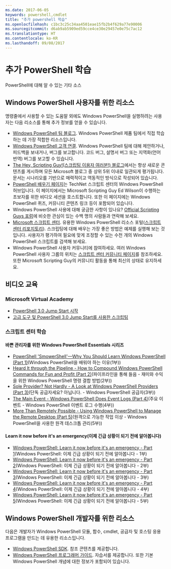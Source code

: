 ```yaml
---
ms.date: 2017-06-05
keywords: powershell,cmdlet
title: "추가 powershell 학습"
ms.openlocfilehash: c1bc3c25c34aa4501eae15fb2b4f629a77e90006
ms.sourcegitcommit: d6ab9ab5909ed59cce4ce30e29457e0e75c7ac12
ms.translationtype: HT
ms.contentlocale: ko-KR
ms.lasthandoff: 09/08/2017
---
```

# <a name="more-powershell-learning"></a>추가 PowerShell 학습

PowerShell에 대해 알 수 있는 기타 소스  

## <a name="resources-for-windows-powershell-users"></a>Windows PowerShell 사용자를 위한 리소스

명령줄에서 사용할 수 있는 도움말 외에도 Windows PowerShell을 실행하려는 사용자는 다음 리소스를 통해 추가 정보를 얻을 수 있습니다.

- [Windows PowerShell 팀 블로그](http://blogs.msdn.com/b/powershell/). Windows PowerShell 제품 팀에서 직접 학습하는 데 가장 적합한 리소스입니다.
- [Windows PowerShell 고객 연결](http://Connect.Microsoft.com/PowerShell). Windows PowerShell 팀에 대해 제안하거나, 피드백을 보내거나, 버그를 보고합니다. 코드 버그, 설명서 버그 또는 지역화(언어 번역) 버그를 보고할 수 있습니다.
- [The Hey, Scripting Guy!(스크립팅 이용자 여러분!) 블로그](http://www.scriptingguys.com/blog)에서는 항상 새로운 콘텐츠를 게시하며 모든 Microsoft 블로그 중 상위 5위 이내로 일관되게 평가됩니다. 문서는 시나리오를 기반으로 매력적이고 역동적인 방식으로 작성되어 있습니다.
- [PowerShell 배우기 페이지](http://www.scriptingguys.com/learnpowershell)는 TechNet 스크립트 센터의 Windows PowerShell 허브입니다. 이 페이지에서는 Microsoft Scripting Guy Ed Wilson이 수행하는 초보자를 위한 비디오 세션을 호스트합니다. 또한 이 페이지에는 Windows PowerShell 퀴즈, 커뮤니티 콘텐츠 링크 등이 포함되어 있습니다.
- Windows PowerShell 사용에 대해 궁금한 사항이 있나요? [Official Scripting Guys 포럼](http://social.technet.microsoft.com/forums/itcg/threads/)에 비슷한 관심이 있는 수백 명의 사람들과 연락해 보세요.
- [Microsoft 스크립트 센터](https://technet.microsoft.com/scriptcenter). 유용한 Windows PowerShell 리소스 포털([스크립트 센터 리포지토리](http://gallery.technet.microsoft.com/scriptcenter/)). 스크립팅에 대해 배우는 가장 좋은 방법은 예제를 실행해 보는 것입니다. 사용자가 평가하여 필요에 맞게 조정할 수 있는 수천 개의 Windows PowerShell 스크립트를 검색해 보세요.
- Windows PowerShell 사용자 커뮤니티에 참여하세요. 여러 Windows PowerShell 사용자 그룹의 위치는 [스크립트 센터 커뮤니티 페이지](https://technet.microsoft.com/scriptcenter/hh182567.aspx)를 참조하세요. 또한 Microsoft Scripting Guy의 커뮤니티 활동을 통해 최신의 상태로 유지하세요.

## <a name="video-training"></a>비디오 교육

### <a name="microsoft-virtual-academy"></a>Microsoft Virtual Academy
- [PowerShell 3.0 Jump Start 시작](https://mva.microsoft.com/en-US/training-courses/getting-started-with-powershell-30-jump-start-8276)
- [고급 도구 및 PowerShell 3.0 Jump Start를 사용한 스크립팅](https://mva.microsoft.com/en-US/training-courses/advanced-tools-scripting-with-powershell-30-jump-start-8231)

### <a name="script-center-learn"></a>스크립트 센터 학습
#### <a name="windows-powershell-essentials-for-the-busy-admin-series"></a>바쁜 관리자를 위한 Windows PowerShell Essentials 시리즈
- [PowerShell 'SmowerShell'—Why You Should Learn Windows PowerShell &#40;Part 1&#41;](http://dlbmodigital.microsoft.com/webcasts/wmv/23976_Dnl_L.wmv)(Windows PowerShell을 배워야 하는 이유&#40;1부&#41;)
- [Heard It through the Pipeline - How to Compound Windows PowerShell Commands for Fun and Profit &#40;Part 2&#41;](http://dlbmodigital.microsoft.com/webcasts/wmv/23977_Dnl_L.wmv)(파이프라인을 통해 들음 - 재미와 수익을 위한 Windows PowerShell 명령 결합 방법&#40;2부&#41;)
- [Sole Provider? Not Hardly - A Look at Windows PowerShell Providers &#40;Part 3&#41;](http://dlbmodigital.microsoft.com/webcasts/wmv/23978_Dnl_L.wmv)(단독 공급자세요? 아닙니다. - Windows PowerShell 공급자&#40;3부&#41;)
- [The Main Event - Windows PowerShell Does Event Logs &#40;Part 4&#41;](http://dlbmodigital.microsoft.com/webcasts/wmv/23979_Dnl_L.wmv)(주요 이벤트 - Windows PowerShell 이벤트 로그 수행&#40;4부&#41;)
- [More Than Remotely Possible - Using Windows PowerShell to Manage the Remote Desktop &#40;Part 5&#41;](http://dlbmodigital.microsoft.com/webcasts/wmv/23980_Dnl_L.wmv)(원격으로 가능한 작업 이상 - Windows PowerShell을 사용한 원격 데스크톱 관리&#40;5부&#41;)

#### <a name="learn-it-now-before-its-an-emergency"></a>Learn it now before it's an emergency(이제 긴급 상황이 되기 전에 알아봅니다)
- [Windows PowerShell: Learn it now before it's an emergency - Part 1](http://dlbmodigital.microsoft.com/webcasts/wmv/1032481530_Dnl_L.wmv)(Windows PowerShell: 이제 긴급 상황이 되기 전에 알아봅니다 - 1부)
- [Windows PowerShell: Learn it now before it's an emergency - Part 2](http://dlbmodigital.microsoft.com/webcasts/wmv/1032481542_Dnl_L.wmv)(Windows PowerShell: 이제 긴급 상황이 되기 전에 알아봅니다 - 2부)
- [Windows PowerShell: Learn it now before it's an emergency - Part 3](http://dlbmodigital.microsoft.com/webcasts/wmv/1032481548_Dnl_L.wmv)(Windows PowerShell: 이제 긴급 상황이 되기 전에 알아봅니다 - 3부)
- [Windows PowerShell: Learn it now before it's an emergency - Part 4](http://dlbmodigital.microsoft.com/webcasts/wmv/1032481552_Dnl_L.wmv)(Windows PowerShell: 이제 긴급 상황이 되기 전에 알아봅니다 - 4부)
- [Windows PowerShell: Learn it now before it's an emergency - Part 5](http://dlbmodigital.microsoft.com/webcasts/wmv/1032481554_Dnl_L.wmv)(Windows PowerShell: 이제 긴급 상황이 되기 전에 알아봅니다 - 5부)

## <a name="resources-for-windows-powershell-developers"></a>Windows PowerShell 개발자를 위한 리소스

다음은 개발자가 Windows PowerShell 모듈, 함수, cmdlet, 공급자 및 호스팅 응용 프로그램을 만드는 데 유용한 리소스입니다.

- [Windows PowerShell SDK](http://go.microsoft.com/fwlink/p/?LinkID=89595). 참조 콘텐츠를 제공합니다.
- [Windows PowerShell 프로그래머 가이드](http://go.microsoft.com/fwlink/p/?LinkID=89596). 자습서를 제공합니다. 또한 기본 Windows PowerShell 개념에 대한 정보가 포함되어 있습니다.

